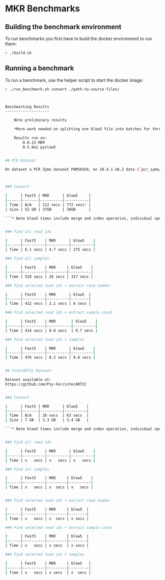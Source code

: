 MKR Benchmarks
==============

Building the benchmark environment
----------------------------------

To run benchmarks you first have to build the docker environment to run them:

```bash
> ./build.sh
```


Running a benchmark
-------------------

To run a benchmark, use the helper script to start the docker image:

```bash
> ./run_benchmark.sh convert ./path-to-source-files/



Benchmarking Results
--------------------

    Note preliminary results

    *More work needed on splitting one blow5 file into batches for threading*

    Results run on:
        0.0.13 MKR
        0.5.0a1 pyslow5


## PCR Dataset

On dataset a PCR Zymo dataset PAM50264, on 10.4.1 e8.2 data (`pcr_zymo/20220419_1706_2E_PAM50264_3c6f33f1`):



### Convert

|      | Fast5 | MKR      | blow5     |
|------|-------|----------|-----------|
| Time | N/A   | 212 secs | 772 secs* |
| Size | 52 GB | 37GB     | 38GB      |

```* Note blow5 times include merge and index operation, individual operation times: Convert 280s, Merge 275s, Index 217s```


### Find all read ids

|      | Fast5    | MKR      | blow5    |
|------|----------|----------|----------|
| Time | 6.1 secs | 4.7 secs | 275 secs |

### Find all samples

|      | Fast5    | MKR     | blow5    |
|------|----------|---------|----------|
| Time | 524 secs | 26 secs | 317 secs |

### Find selected read ids + extract read number

|      | Fast5    | MKR      | blow5  |
|------|----------|----------|--------|
| Time | 412 secs | 2.1 secs | 8 secs |

### Find selected read ids + extract sample count

|      | Fast5    | MKR       | blow5    |
|------|----------|-----------|----------|
| Time | 414 secs | 8.8 secs  | 8.7 secs |

### Find selected read ids + samples

|      | Fast5    | MKR      | blow5    |
|------|----------|----------|----------|
| Time | 476 secs | 8.2 secs | 9.6 secs |


## InterARTIC Dataset

Dataset available at:
https://github.com/Psy-Fer/interARTIC


### Convert

|      | Fast5 | MKR      | blow5    |
|------|-------|----------|----------|
| Time | N/A   | 26 secs  | 63 secs  |
| Size | 7 GB  | 3.3 GB   | 3.4 GB   |

```* Note blow5 times include merge and index operation, individual operation times: Convert 24s, Merge 20s, Index 18s```


### Find all read ids

|      | Fast5    | MKR      | blow5    |
|------|----------|----------|----------|
| Time | x   secs | x   secs | x   secs |

### Find all samples

|      | Fast5    | MKR     | blow5    |
|------|----------|---------|----------|
| Time | x   secs | x  secs | x   secs |


### Find selected read ids + extract read number

|      | Fast5    | MKR     | blow5  |
|------|----------|---------|--------|
| Time | x   secs | x  secs | x secs |

### Find selected read ids + extract sample count

|      | Fast5    | MKR     | blow5  |
|------|----------|---------|--------|
| Time | x   secs | x secs  | x secs |

### Find selected read ids + samples

|      | Fast5    | MKR     | blow5   |
|------|----------|---------|---------|
| Time | x   secs | x secs  | x  secs |
